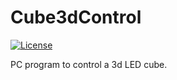 # Cube3dControl

[![License](https://img.shields.io/badge/license-MIT-blue.svg)](http://choosealicense.com/licenses/mit/)

PC program to control a 3d LED cube.
